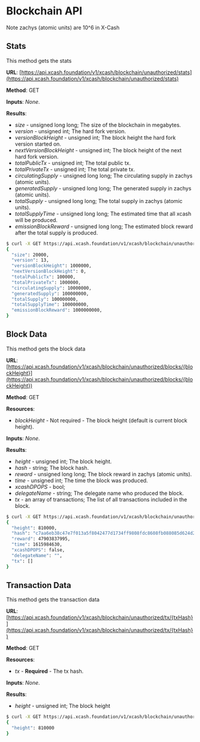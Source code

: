 # Blockchain API

Note zachys (atomic units) are 10^6 in X-Cash

## Stats <a id="stats"></a>

This method gets the stats

**URL**: [https://api.xcash.foundation/v1/xcash/blockchain/unauthorized/stats](https://api.xcash.foundation/v1/xcash/blockchain/unauthorized/stats)

**Method**: GET

**Inputs**: _None_.

**Results**:

* _size_ -  unsigned long long; The size of the blockchain in megabytes.
* _version_ - unsigned int; The hard fork version.
* _versionBlockHeight_ - unsigned int; The block height the hard fork version started on.
* _nextVersionBlockHeight_ - unsigned int; The block height of the next hard fork version.
* _totalPublicTx_ - unsigned int; The total public tx.
* _totalPrivateTx_ - unsigned int; The total private tx.
* _circulatingSupply_ - unsigned long long; The circulating supply in zachys (atomic units).
* _generatedSupply_ - unsigned long long; The generated supply in zachys (atomic units).
* _totalSupply_ - unsigned long long; The total supply in zachys (atomic units).
* _totalSupplyTime_ - unsigned long long; The estimated time that all xcash will be produced.
* _emissionBlockReward_ - unsigned long long; The estimated block reward after the total supply is produced.

```bash
$ curl -X GET https://api.xcash.foundation/v1/xcash/blockchain/unauthorized/stats/ -H 'Accept: application/json'
{
  "size": 20000,
  "version": 13,
  "versionBlockHeight": 1000000,
  "nextVersionBlockHeight": 0,
  "totalPublicTx": 100000,
  "totalPrivateTx": 1000000,
  "circulatingSupply": 10000000,
  "generatedSupply": 100000000,
  "totalSupply": 100000000,
  "totalSupplyTime": 100000000,
  "emissionBlockReward": 1000000000,
}
```

## Block Data <a id="block-data"></a>

This method gets the block data

**URL**: [https://api.xcash.foundation/v1/xcash/blockchain/unauthorized/blocks/{blockHeight}](https://api.xcash.foundation/v1/xcash/blockchain/unauthorized/blocks/{blockHeight})

**Method**: GET

**Resources**:
* _blockHeight_ - Not required - The block height (default is current block height).

**Inputs**: _None_.

**Results**:

* _height_ -  unsigned int; The block height.
* _hash_ -  string; The block hash.
* _reward_ -  unsigned long long; The block reward in zachys (atomic units).
* _time_ - unsigned int; The time the block was produced.
* _xcashDPOPS_ - bool;
* _delegateName_ - string; The delegate name who produced the block.
* _tx_ - an array of transactions; The list of all transactions included in the block.

```bash
$ curl -X GET https://api.xcash.foundation/v1/xcash/blockchain/unauthorized/blocks/810000/ -H 'Accept: application/json'
{
  "height": 810000,
  "hash": "c7aa6eb38c47e7f013a5f8042477d1734ff9808fdc8608fb088085d624d2d509",
  "reward": 47903837995,
  "time": 1615984630,
  "xcashDPOPS": false,
  "delegateName": "",
  "tx": []
}
```

## Transaction Data <a id="transaction-data"></a>

This method gets the transaction data

**URL**: [https://api.xcash.foundation/v1/xcash/blockchain/unauthorized/tx/{txHash}](https://api.xcash.foundation/v1/xcash/blockchain/unauthorized/tx/{txHash})

**Method**: GET

**Resources**:
* _tx_ - **Required** - The tx hash.

**Inputs**: _None_.

**Results**:

* _height_ -  unsigned int; The block height

```bash
$ curl -X GET https://api.xcash.foundation/v1/xcash/blockchain/unauthorized/tx/d15005880f5f88b19fc88bdec29faaf57489ba85dd02d41ec87043a5eddf95a9/ -H 'Accept: application/json'
{
  "height": 810000
}
```

